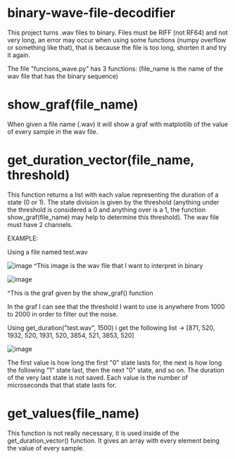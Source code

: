 # binary-wave-file-decodifier

This project turns .wav files to binary. Files must be RIFF (not RF64) and not very long, an error may occur when using some functions (numpy overflow or something like that), that is because the file is too long, shorten it and try it again.

The file "funcions_wave.py" has 3 functions: (file_name is the name of the wav file that has the binary sequence)

# show_graf(file_name)

When given a file name (.wav) it will show a graf with matplotlib of the value of every sample in the wav file.

# get_duration_vector(file_name, threshold)

This function returns a list with each value representing the duration of a state (0 or 1). The state division is given by the threshold (anything under the threshold is considered a 0 and anything over is a 1, the function show_graf(file_name) may help to determine this threshold). The wav file must have 2 channels.

EXAMPLE:

Using a file named test.wav

![image](https://user-images.githubusercontent.com/70759474/209836573-7a7a768c-5fc5-4f60-9712-3ed0a299904a.png)
^This image is the wav file that I want to interpret in binary


![image](https://user-images.githubusercontent.com/70759474/209836840-94de8ac1-de23-4f8c-b06e-04885fd8e48c.png)

^This is the graf given by the show_graf() function

In the graf I can see that the threshold I want to use is anywhere from 1000 to 2000 in order to filter out the noise.

Using get_duration("test.wav", 1500) i get the following list -> [871, 520, 1932, 520, 1931, 520, 3854, 521, 3853, 520]

![image](https://user-images.githubusercontent.com/70759474/209838594-0e5b2115-ab34-4ce3-85ce-bad01e3f88af.png)


The first value is how long the first "0" state lasts for, the next is how long the following "1" state last, then the next "0" state, and so on. The duration of the very last state is not saved. Each value is the number of microseconds that that state lasts for.


# get_values(file_name)

This function is not really necessary, it is used inside of the get_duration_vector() function. It gives an array with every element being the value of every sample.
